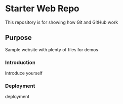 # Starter Web Repo

This repository is for showing how Git and GitHub work

## Purpose

Sample website with plenty of files for demos

### Introduction
Introduce yourself 

### Deployment
deployment
